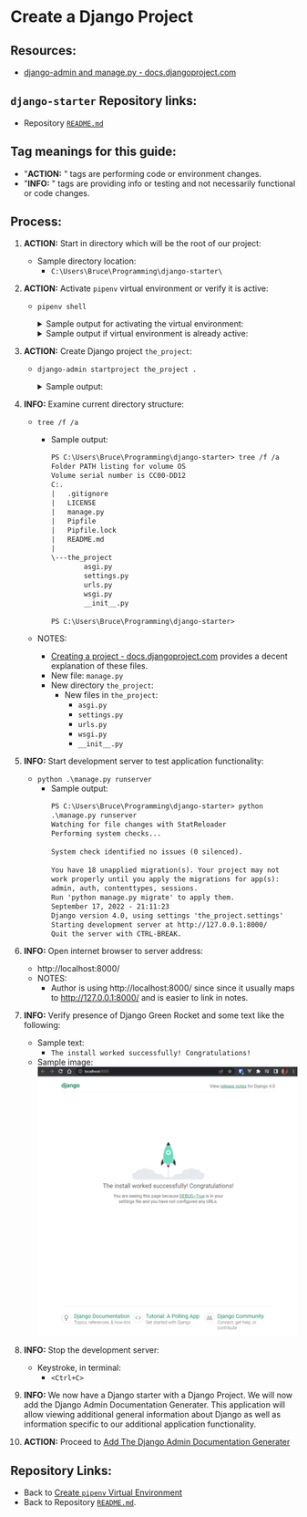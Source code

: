 # Create a Django Project

## Resources:
* [django-admin and manage.py - docs.djangoproject.com](https://docs.djangoproject.com/en/4.0/ref/django-admin/)

## `django-starter` Repository links:
* Repository [`README.md`](../README.md)

## Tag meanings for this guide:
* "**ACTION:** " tags are performing code or environment changes.
* "**INFO:** " tags are providing info or testing and not necessarily functional or code changes.


## Process:

1. **ACTION:** Start in directory which will be the root of our project:
    * Sample directory location:
        * `C:\Users\Bruce\Programming\django-starter\`

1. **ACTION:** Activate `pipenv` virtual environment or verify it is active:
    * `pipenv shell`
        <details>
        <summary>Sample output for activating the virtual environment:</summary>

            PS C:\Users\Bruce\Programming\django-starter> pipenv shell
            Launching subshell in virtual environment...
            PowerShell 7.2.6
            Copyright (c) Microsoft Corporation.

            https://aka.ms/powershell
            Type 'help' to get help.

            PS C:\Users\Bruce\Programming\django-starter>
        </details>

        <details>
        <summary>Sample output if virtual environment is already active:</summary>

            PS C:\Users\Bruce\Programming\django-starter> pipenv shell
            Shell for C:\Users\Bruce\.virtualenvs\django-starter-sM6xjp8- already activated.
            No action taken to avoid nested environments.
            PS C:\Users\Bruce\Programming\django-starter>
        </details>

1. **ACTION:** Create Django project `the_project`:
    * `django-admin startproject the_project .`
        <details>
        <summary>Sample output:</summary>

            PS C:\Users\Bruce\Programming\django-starter> django-admin startproject the_project .
            PS C:\Users\Bruce\Programming\django-starter>
        </details>
    
1. **INFO:** Examine current directory structure:
    * `tree /f /a`
        * Sample output:
            ```
            PS C:\Users\Bruce\Programming\django-starter> tree /f /a
            Folder PATH listing for volume OS
            Volume serial number is CC00-DD12
            C:.
            |   .gitignore
            |   LICENSE
            |   manage.py
            |   Pipfile
            |   Pipfile.lock
            |   README.md
            |
            \---the_project
                    asgi.py
                    settings.py
                    urls.py
                    wsgi.py
                    __init__.py

            PS C:\Users\Bruce\Programming\django-starter>
            ```

    * NOTES:
        * [Creating a project - docs.djangoproject.com](https://docs.djangoproject.com/en/4.0/intro/tutorial01/#creating-a-project) provides a decent explanation of these files.
        * New file: `manage.py`
        * New directory `the_project`:
            * New files in `the_project`:
                * `asgi.py`
                * `settings.py`
                * `urls.py`
                * `wsgi.py`
                * `__init__.py`

1. **INFO:** Start development server to test application functionality:
    * `python .\manage.py runserver`
        * Sample output:
            ```
            PS C:\Users\Bruce\Programming\django-starter> python .\manage.py runserver
            Watching for file changes with StatReloader
            Performing system checks...

            System check identified no issues (0 silenced).

            You have 18 unapplied migration(s). Your project may not work properly until you apply the migrations for app(s): admin, auth, contenttypes, sessions.
            Run 'python manage.py migrate' to apply them.
            September 17, 2022 - 21:11:23
            Django version 4.0, using settings 'the_project.settings'
            Starting development server at http://127.0.0.1:8000/
            Quit the server with CTRL-BREAK.
            ```

1. **INFO:** Open internet browser to server address:
    * http://localhost:8000/
    * NOTES:
        * Author is using http://localhost:8000/ since since it usually maps to http://127.0.0.1:8000/ and is easier to link in notes.

1. **INFO:** Verify presence of Django Green Rocket and some text like the following:
    * Sample text:
        * `The install worked successfully! Congratulations!`
    * Sample image:
        ![Image of Django Green Rocket and associated success text for Django installation](../images/django_green_rocket.png)

1. **INFO:** Stop the development server:
    * Keystroke, in terminal:
        * `<Ctrl+C>`

1. **INFO:** We now have a Django starter with a Django Project. We will now add the Django Admin Documentation Generater. This application will allow viewing additional general information about Django as well as information specific to our additional application functionality.

1. **ACTION:** Proceed to [Add The Django Admin Documentation Generater](./04_add_django_admin_documentation_generator.md)


## Repository Links:
* Back to [Create `pipenv` Virtual Environment](./02_create_virtual_environment.md)
* Back to Repository [`README.md`](../README.md).
